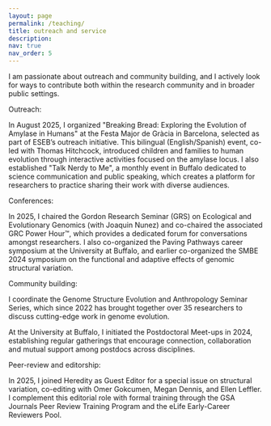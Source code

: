 ```yaml
---
layout: page
permalink: /teaching/
title: outreach and service
description: 
nav: true
nav_order: 5
---
```


I am passionate about outreach and community building, and I actively look for ways to contribute both within the research community and in broader public settings.

Outreach:

In August 2025, I organized "Breaking Bread: Exploring the Evolution of Amylase in Humans" at the Festa Major de Gràcia in Barcelona, selected as part of ESEB’s outreach initiative. This bilingual (English/Spanish) event, co-led with Thomas Hitchcock, introduced children and families to human evolution through interactive activities focused on the amylase locus. I also established "Talk Nerdy to Me", a monthly event in Buffalo dedicated to science communication and public speaking, which creates a platform for researchers to practice sharing their work with diverse audiences.

Conferences:

In 2025, I chaired the Gordon Research Seminar (GRS) on Ecological and Evolutionary Genomics (with Joaquin Nunez) and co-chaired the associated GRC Power Hour™, which provides a dedicated forum for conversations amongst researchers. I also co-organized the Paving Pathways career symposium at the University at Buffalo, and earlier co-organized the SMBE 2024 symposium on the functional and adaptive effects of genomic structural variation.

Community building:

I coordinate the Genome Structure Evolution and Anthropology Seminar Series, which since 2022 has brought together over 35 researchers to discuss cutting-edge work in genome evolution.

At the University at Buffalo, I initiated the Postdoctoral Meet-ups in 2024, establishing regular gatherings that encourage connection, collaboration and mutual support among postdocs across disciplines. 

Peer-review and editorship:

In 2025, I joined Heredity as Guest Editor for a special issue on structural variation, co-editing with Omer Gokcumen, Megan Dennis, and Ellen Leffler. I complement this editorial role with formal training through the GSA Journals Peer Review Training Program and the eLife Early-Career Reviewers Pool.
